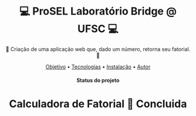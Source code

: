 <h1 align="center">💻 ProSEL Laboratório Bridge @ UFSC 💻 </h1>
<p align="center">🚀 Criação de uma aplicação web que, dado um número, retorna seu fatorial. 🚀</p>
<p align="center">
 <a href="#objetivo">Objetivo</a> •
 <a href="#tecnologias">Tecnologias</a> • 
 <a href="#contribuicao">Instalação</a> •  
 <a href="#autor">Autor</a>
</p>

<h4 align="center"> 
  Status do projeto
</h4>
<h1 align="center"> Calculadora de Fatorial 🚀 Concluida </h1>
